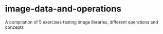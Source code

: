 # image-data-and-operations
A compilation of 5 exercises testing image libraries, different operations and concepts
